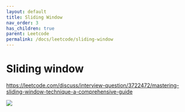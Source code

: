 ```yaml
---
layout: default
title: Sliding Window
nav_order: 3
has_children: true
parent: Leetcode
permalink: /docs/leetcode/sliding-window
---
```


# Sliding window

https://leetcode.com/discuss/interview-question/3722472/mastering-sliding-window-technique-a-comprehensive-guide

![](https://www.youtube.com/watch?v=MK-NZ4hN7rs)